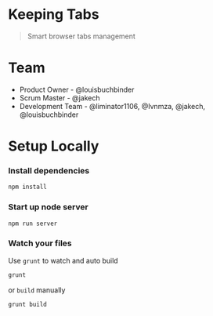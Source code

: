 # Keeping Tabs #
> Smart browser tabs management

# Team #

- Product Owner - @louisbuchbinder
- Scrum Master - @jakech
- Development Team - @liminator1106, @Ivnmza, @jakech, @louisbuchbinder

# Setup Locally #

### Install dependencies

``` bash
npm install
```

### Start up node server

``` bash
npm run server
```

### Watch your files

Use `grunt` to watch and auto build

``` bash
grunt
```

or `build` manually

``` bash
grunt build
```

